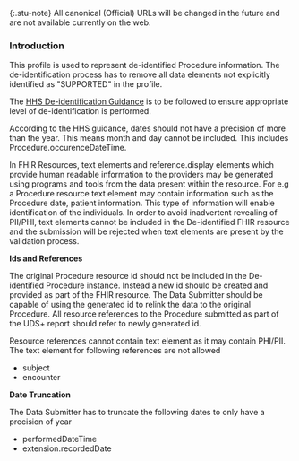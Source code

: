 {:.stu-note}
All canonical (Official) URLs will be changed in the future and are not available currently on the web.

### Introduction

This profile is used to represent de-identified Procedure information. The de-identification process has to remove all data elements not explicitly identified as "SUPPORTED" in the profile. 

The [HHS De-identification Guidance](https://www.hhs.gov/sites/default/files/ocr/privacy/hipaa/understanding/coveredentities/De-identification/hhs_deid_guidance.pdf) is to be followed to ensure appropriate level of de-identification is performed.

According to the HHS guidance, dates should not have a precision of more than the year. This means month and day cannot be included. This includes Procedure.occurenceDateTime.

In FHIR Resources, text elements and reference.display elements which provide human readable information to the providers may be generated using programs and tools from the data present within the resource. For e.g a Procedure resource text element may contain information such as the Procedure date, patient information. This type of information will enable identification of the individuals. In order to avoid inadvertent revealing of PII/PHI, text elements cannot be included in the De-identified FHIR resource and the submission will be rejected when text elements are present by the validation process.  

**Ids and References**

The original Procedure resource id should not be included in the De-identified Procedure instance. Instead a new id should be created and provided as part of the FHIR resource. The Data Submitter should be capable of using the generated id to relink the data to the original Procedure. All resource references to the Procedure submitted as part of the UDS+ report should refer to newly generated id.

Resource references cannot contain text element as it may contain PHI/PII. The text element for following references are not allowed

* subject
* encounter


**Date Truncation** 

The Data Submitter has to truncate the following dates to only have a precision of year

* performedDateTime 
* extension.recordedDate

